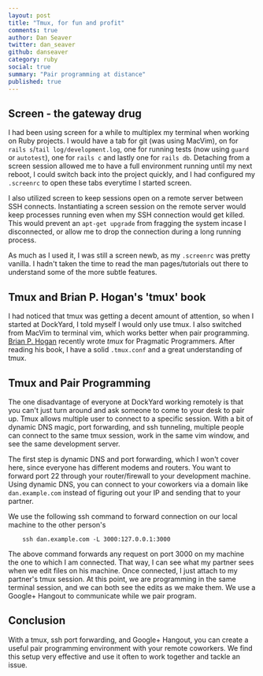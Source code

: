 ```yaml
---
layout: post
title: "Tmux, for fun and profit"
comments: true
author: Dan Seaver
twitter: dan_seaver
github: danseaver
category: ruby
social: true
summary: "Pair programming at distance"
published: true
---
```


## Screen - the gateway drug ##

I had been using screen for a while to multiplex my terminal when
working on Ruby projects.  I would have a tab for git (was using
MacVim), on for `rails s`/`tail
log/development.log`, one for running tests (now using `guard` or
`autotest`), one for `rails c` and lastly one for `rails db`. Detaching
from a screen session allowed me to have a full environment running
until my next reboot, I could switch back into the project quickly, and
I had configured my `.screenrc` to open these tabs everytime I started
screen.

I also utilized screen to keep sessions open on a remote server between
SSH connects. Instantiating a screen session on the remote server
would keep processes running even when my SSH connection would get
killed. This would prevent an `apt-get upgrade` from fragging the system
incase I disconnected, or allow me to drop the connection during a long
running process.

As much as I used it, I was still a screen newb, as my `.screenrc` was
pretty vanilla. I hadn't taken the time to read the man
pages/tutorials out there to understand some of the more subtle
features.

## Tmux and Brian P. Hogan's 'tmux' book ##

I had noticed that tmux was getting a decent amount of attention, so
when I started at DockYard, I told myself I would only use tmux.  I also
switched from MacVim to terminal vim, which works better when pair
programming.  [Brian P. Hogan](http://www.bphogan.com/) recently wrote
_tmux_ for Pragmatic Programmers.  After reading his book, I have a
solid `.tmux.conf` and a great understanding of tmux.

## Tmux and Pair Programming ##

The one disadvantage of everyone at DockYard working remotely is that you can't
just turn around and ask someone to come to your desk to pair up. Tmux
allows multiple user to connect to a specific session.  With a bit of
dynamic DNS magic, port forwarding, and ssh tunneling, multiple people
can connect to the same tmux session, work in the same vim window, and
see the same development server.

The first step is dynamic DNS and port forwarding, which I won't cover
here, since everyone has different modems and routers. You want to
forward port 22 through your router/firewall to your development
machine. Using dynamic DNS, you can connect to your coworkers via a
domain like `dan.example.com` instead of figuring out your IP and
sending that to your partner.

We use the following ssh command to forward connection on our local
machine to the other person's

```
    ssh dan.example.com -L 3000:127.0.0.1:3000
```

The above command forwards any request on port 3000 on my machine the
one to which I am connected. That way, I can see what my partner sees
when we edit files on his machine.  Once connected, I just attach to my
partner's tmux session.  At this point, we are programming in the same
terminal session, and we can both see the edits as we make them.  We use
a Google+ Hangout to communicate while we pair program.

## Conclusion

With a tmux, ssh port forwarding, and Google+ Hangout, you can create a
useful pair programming environment with your remote coworkers.  We find
this setup very effective and use it often to work together and tackle
an issue.
